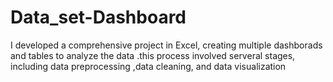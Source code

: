 # Data_set-Dashboard
I developed a comprehensive project in Excel, creating  multiple dashborads  and tables to analyze the data .this process involved serveral stages, including data preprocessing ,data cleaning, and data visualization 
